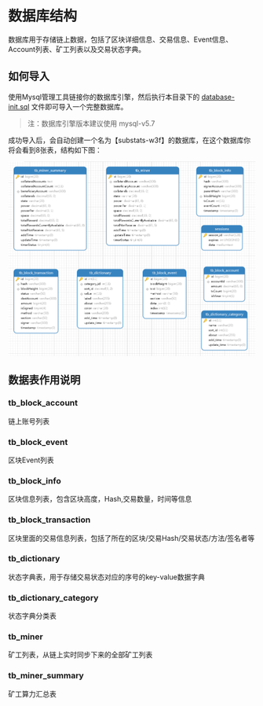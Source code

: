 # 数据库结构

数据库用于存储链上数据，包括了区块详细信息、交易信息、Event信息、Account列表、矿工列表以及交易状态字典。


## 如何导入

使用Mysql管理工具链接你的数据库引擎，然后执行本目录下的 [database-init.sql](database-init.sql) 文件即可导入一个完整数据库。

> 注：数据库引擎版本建议使用 mysql-v5.7

成功导入后，会自动创建一个名为【substats-w3f】的数据库，在这个数据库你将会看到8张表，结构如下图：


![./img/database.png](./img/database.png)


## 数据表作用说明

### tb_block_account

链上账号列表

### tb_block_event

区块Event列表

### tb_block_info

区块信息列表，包含区块高度，Hash,交易数量，时间等信息

### tb_block_transaction

区块里面的交易信息列表，包括了所在的区块/交易Hash/交易状态/方法/签名者等

### tb_dictionary

状态字典表，用于存储交易状态对应的序号的key-value数据字典

### tb_dictionary_category

状态字典分类表

### tb_miner

矿工列表，从链上实时同步下来的全部矿工列表

### tb_miner_summary

矿工算力汇总表

